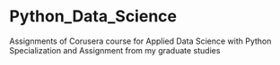 # Python_Data_Science
Assignments of Corusera course for Applied Data Science with Python Specialization 
and Assignment from my graduate studies
